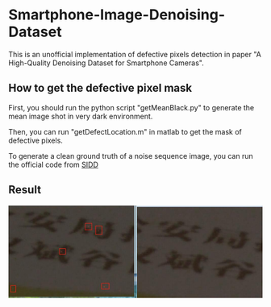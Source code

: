 # Smartphone-Image-Denoising-Dataset
This is an unofficial implementation of defective pixels detection in paper "A High-Quality Denoising Dataset for Smartphone Cameras".

## How to get the defective pixel mask
First, you should run the python script "getMeanBlack.py" to generate the mean image shot in very dark environment.

Then, you can run "getDefectLocation.m" in matlab to get the mask of defective pixels.

To generate a clean ground truth of a noise sequence image, you can run the official code from [SIDD](https://github.com/AbdoKamel/sidd-ground-truth-image-estimation)

## Result
![image](https://github.com/DavidQiuChao/Smartphone-Image-Denoising-Dataset/blob/master/comp.jpg)
